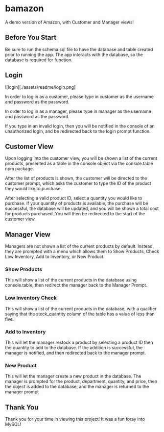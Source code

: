 # bamazon

A demo version of Amazon, with Customer and Manager views!

## Before You Start

Be sure to run the schema.sql file to have the database and table created prior to running the app. The app interacts with the database, so the database is required for function.

## Login

![login][./assets/readme/login.png]

In order to log in as a customer, please type in customer as the username and password as the password.

In order to log in as a manager, please type in manager as the username and password as the password.

If you type in an invalid login, then you will be notified in the console of an unauthorized login, and be redirected back to the login prompt function.

## Customer View

Upon logging into the customer view, you will be shown a list of the current products, presented as a table in the console object via the console.table npm package.

After the list of products is shown, the customer will be directed to the customer prompt, which asks the customer to type the ID of the product they would like to purchase.

After selecting a valid product ID, select a quantity you would like to purchase. If your quantity of products is available, the purchase will be successful, the database will be updated, and you will be shown a total cost for products purchased. You will then be redirected to the start of the customer view.

## Manager View

Managers are not shown a list of the current products by default. Instead, they are prompted with a menu which allows them to Show Products, Check Low Inventory, Add to Inventory, or New Product.

### Show Products

This will show a list of the current products in the database using console.table, then redirect the manager back to the Manager Prompt.

### Low Inventory Check

This will show a list of the current products in the database, with a qualifier saying that the stock_quantity column of the table has a value of less than five.

### Add to Inventory

This will let the manager restock a product by selecting a product ID then the quantity to add to the database. If the addition is successful, the manager is notified, and then redirected back to the manager prompt.

### New Product

This will let the manager create a new product in the database. The manager is prompted for the product, department, quantity, and price, then the object is added to the database, and the manager is returned to the manager prompt


## Thank You

Thank you for your time in viewing this project! It was a fun foray into MySQL!